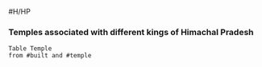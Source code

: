 #H/HP 
### Temples associated with different kings of Himachal Pradesh
```dataview
Table Temple
from #built and #temple
```